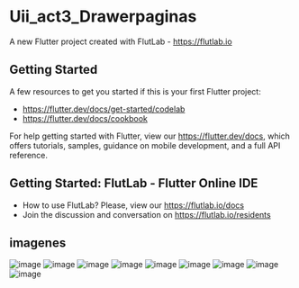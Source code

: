 # Uii_act3_Drawerpaginas

A new Flutter project created with FlutLab - https://flutlab.io

## Getting Started

A few resources to get you started if this is your first Flutter project:

- https://flutter.dev/docs/get-started/codelab
- https://flutter.dev/docs/cookbook

For help getting started with Flutter, view our
https://flutter.dev/docs, which offers tutorials,
samples, guidance on mobile development, and a full API reference.

## Getting Started: FlutLab - Flutter Online IDE

- How to use FlutLab? Please, view our https://flutlab.io/docs
- Join the discussion and conversation on https://flutlab.io/residents

## imagenes
![image](https://github.com/REriveradelgadillo/UII_act3_Drawerpag/assets/143548741/729f3d3a-2172-447a-919a-c9ed2bb4b729)
![image](https://github.com/REriveradelgadillo/UII_act3_Drawerpag/assets/143548741/ae8ddc04-045a-4baa-a437-4facfd788cf4)
![image](https://github.com/REriveradelgadillo/UII_act3_Drawerpag/assets/143548741/31b25744-040a-4a9c-a67e-00b03007cef6)
![image](https://github.com/REriveradelgadillo/UII_act3_Drawerpag/assets/143548741/f6e96d18-76bb-4104-aff5-2c8909fd741c)
![image](https://github.com/REriveradelgadillo/UII_act3_Drawerpag/assets/143548741/cf9b1690-c39b-4dc0-8fe9-02106f692179)
![image](https://github.com/REriveradelgadillo/UII_act3_Drawerpag/assets/143548741/e8a4e2b0-e330-41ff-99d0-9509c3068fe3)
![image](https://github.com/REriveradelgadillo/UII_act3_Drawerpag/assets/143548741/ad552865-2aef-4eac-8fdd-8acd06f40e2d)
![image](https://github.com/REriveradelgadillo/UII_act3_Drawerpag/assets/143548741/2c6c7cf8-b255-4a29-b4c6-67da04a0cd8d)
![image](https://github.com/REriveradelgadillo/UII_act3_Drawerpag/assets/143548741/aa087d2e-2f86-490b-b774-e28888009c76)








